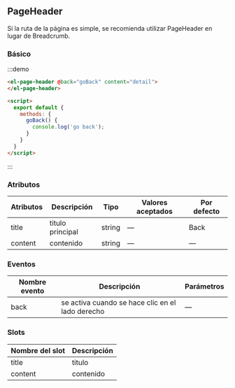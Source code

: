 ## PageHeader

Si la ruta de la página es simple, se recomienda utilizar  PageHeader en lugar de Breadcrumb.

### Básico

:::demo
```html
<el-page-header @back="goBack" content="detail">
</el-page-header>

<script>
  export default {
    methods: {
      goBack() {
        console.log('go back');
      }
    }
  }
</script>
```
:::

### Atributos
| Atributos | Descripción | Tipo   | Valores aceptados | Por defecto |
|---------- |-------------- |---------- |------------------------------ | ------ |
| title     | titulo principal | string    |  —                            | Back   |
| content   | contenido   | string    |  —                            | —      |

### Eventos
| Nombre evento | Descripción | Parámetros |
|----------- |-------------- |----------- |
| back       | se activa cuando se hace clic en el lado derecho | — |

### Slots
| Nombre del slot | Descripción |
| --------------- | ----------- |
| title           | titulo      |
| content         | contenido   |

```

```
